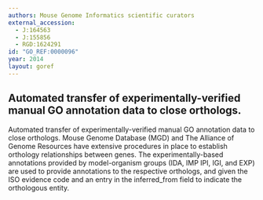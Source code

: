 ```yaml
---
authors: Mouse Genome Informatics scientific curators
external_accession: 
  - J:164563
  - J:155856
  - RGD:1624291
id: "GO_REF:0000096"
year: 2014
layout: goref
---
```


## Automated transfer of experimentally-verified manual GO annotation data to close orthologs.
Automated transfer of experimentally-verified manual GO annotation data to close orthologs.
Mouse Genome Database (MGD) and The Alliance of Genome Resources have extensive procedures in place to 
establish orthology relationships between genes. The experimentally-based annotations provided by 
model-organism groups (IDA, IMP IPI, IGI, and EXP) are used to provide annotations to the respective 
orthologs, and given the ISO evidence code and an entry in the inferred_from field to indicate the orthologous entity.